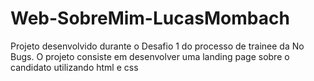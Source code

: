 # Web-SobreMim-LucasMombach
Projeto desenvolvido durante o Desafio 1 do processo de trainee da No Bugs.
O projeto consiste em desenvolver uma landing page sobre o candidato utilizando html e css
